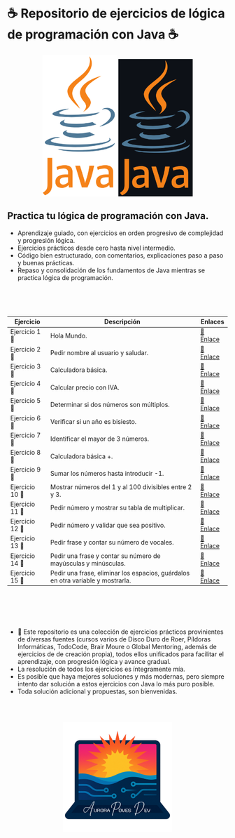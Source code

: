 # ☕ Repositorio de ejercicios de lógica de programación con Java ☕

<p align="center">
  <img src="https://raw.githubusercontent.com/APoves/Java/main/claro.png#gh-light-mode-only" alt="Logo modo claro" width="170">
  <img src="https://raw.githubusercontent.com/APoves/Java/main/oscuro.png#gh-dark-mode-only" alt="Logo modo oscuro" width="170">
</p>


## Practica tu lógica de programación con Java.

- Aprendizaje guiado, con ejercicios en orden progresivo de complejidad y progresión lógica.
- Ejercicios prácticos desde cero hasta nivel intermedio.
- Código bien estructurado, con comentarios, explicaciones paso a paso y buenas prácticas.
- Repaso y consolidación de los fundamentos de Java mientras se practica lógica de programación.
<br>
<br>
<br>

| Ejercicio | Descripción | Enlaces |
|-----------|-------------|---------|
| Ejercicio 1  📝 | Hola Mundo. | [🔗 Enlace](https://github.com/APoves/Java/tree/Ejercicio-01) |
| Ejercicio 2  📝 | Pedir nombre al usuario y saludar. | [🔗 Enlace](https://github.com/APoves/Java/tree/Ejercicio-02) |
| Ejercicio 3  📝 | Calculadora básica. | [🔗 Enlace](https://github.com/APoves/Java/tree/Ejercicio-03) |
| Ejercicio 4  📝 | Calcular precio con IVA. | [🔗 Enlace](https://github.com/APoves/Java/tree/Ejercicio-04) |
| Ejercicio 5  📝 | Determinar si dos números son múltiplos. | [🔗 Enlace](https://github.com/APoves/Java/tree/Ejercicio-05) |
| Ejercicio 6  📝 | Verificar si un año es bisiesto. | [🔗 Enlace](https://github.com/APoves/Java/tree/Ejercicio-06) |
| Ejercicio 7  📝 | Identificar el mayor de 3 números. | [🔗 Enlace](https://github.com/APoves/Java/tree/Ejercicio-07) |
| Ejercicio 8  📝 | Calculadora básica +. | [🔗 Enlace](https://github.com/APoves/Java/tree/Ejercicio-08) |
| Ejercicio 9  📝 | Sumar los números hasta introducir -1. | [🔗 Enlace](https://github.com/APoves/Java/tree/Ejercicio-09) |
| Ejercicio 10 📝 | Mostrar números del 1 y al 100 divisibles entre 2 y 3. | [🔗 Enlace](https://github.com/APoves/Java/tree/Ejercicio-10) |
| Ejercicio 11 📝 | Pedir número y mostrar su tabla de multiplicar. | [🔗 Enlace](https://github.com/APoves/Java/tree/Ejercicio-11) |
| Ejercicio 12 📝 | Pedir número y validar que sea positivo. | [🔗 Enlace](https://github.com/APoves/Java/tree/Ejercicio-12) |
| Ejercicio 13 📝 | Pedir frase y contar su número de vocales. | [🔗 Enlace](https://github.com/APoves/Java/tree/Ejercicio-13) |
| Ejercicio 14 📝 | Pedir una frase y contar su número de mayúsculas y minúsculas. | [🔗 Enlace](https://github.com/APoves/Java/tree/Ejercicio-14) |
| Ejercicio 15 📝 | Pedir una frase, eliminar los espacios, guárdalos en otra variable y mostrarla. | [🔗 Enlace](https://github.com/APoves/Java/blob/Ejercicio-15/README.md) |


<br>
<br>
<br>
<br>

  
- 📌 Este repositorio es una colección de ejercicios prácticos provinientes de diversas fuentes (cursos varios de Disco Duro de Roer, Píldoras Informáticas, TodoCode, Brair Moure o Global Mentoring, además de ejercicios de de creación propia), todos ellos unificados para facilitar el aprendizaje, con progresión lógica y avance gradual. <br>
- La resolución de todos los ejercicios es íntegramente mía. <br>
- Es posible que haya mejores soluciones y más modernas, pero siempre intento dar solución a estos ejercicios con Java lo más puro posible.
- Toda solución adicional y propuestas, son bienvenidas.


<br>
<br>
<p align="center">
<img src="https://github.com/APoves/APoves/blob/main/logo.png" alt="Mi Logo" width="250"/>
</p>

